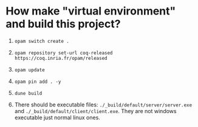 # How make "virtual environment" and build this project?

1. `opam switch create .`

2. `opam repository set-url coq-released https://coq.inria.fr/opam/released`
3. `opam update`
4. `opam pin add . -y`
5. `dune build`
6. There should be executable files: `./_build/default/server/server.exe` and `./_build/default/client/client.exe`. They are not windows executable just normal linux ones.
